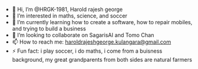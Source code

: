 - 👋 Hi, I’m @HRGK-1981, Harold rajesh george
- 👀 I’m interested in maths, science, and soccer
- 🌱 I’m currently learning how to create a software, how to repair mobiles, and trying to build a business
- 💞️ I’m looking to collaborate on SagarisAI and Tomo Chan
- 📫 How to reach me: haroldrajeshgeorge.kulangara@gmail.com
- ⚡ Fun fact: i play soccer, i do maths, i come from a buisness background, my great grandparents from both sides are natural farmers

<!---
HRGK-1981/HRGK-1981 is a ✨ special ✨ repository because its `README.md` (this file) appears on your GitHub profile.
You can click the Preview link to take a look at your changes.
--->

